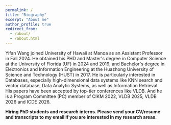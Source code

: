 ```yaml
---
permalink: /
title: "Biography"
excerpt: "About me"
author_profile: true
redirect_from: 
  - /about/
  - /about.html
---
```


Yifan Wang joined University of Hawaii at Manoa as an Assistant Professor in Fall 2024. He obtained his PHD and Master's degree in Computer Science at the University of Florida (UF) in 2024 and 2019, and Bachelor's degree in Electronics and Information Engineering at the Huazhong University of Science and Technology (HUST) in 2017. He is particularly interested in Databases, especially high-dimensional data systems like KNN search and vector database, Data Analytic Systems, as well as Information Retrieval. His papers have been accepted by top-tier conferences like VLDB. And he is a Program Committee (PC) member of CIKM 2022, VLDB 2025, VLDB 2026 and ICDE 2026.

**Hiring PhD students and research interns. Please send your CV/resume and transcripts to my email if you are interested in my research areas.**
